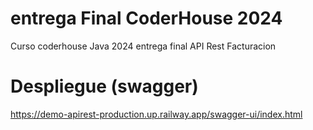 # entrega Final CoderHouse 2024
Curso coderhouse Java 2024 entrega final API Rest Facturacion

# Despliegue (swagger)
https://demo-apirest-production.up.railway.app/swagger-ui/index.html

